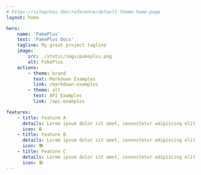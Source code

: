 ```yaml
---
# https://vitepress.dev/reference/default-theme-home-page
layout: home

hero:
    name: 'PakePlus'
    text: 'PakePlus Docs'
    tagline: My great project tagline
    image:
        src: ./static/imgs/pakeplus.png
        alt: PakePlus
    actions:
        - theme: brand
          text: Markdown Examples
          link: /markdown-examples
        - theme: alt
          text: API Examples
          link: /api-examples

features:
    - title: Feature A
      details: Lorem ipsum dolor sit amet, consectetur adipiscing elit
      icon: 🔒
    - title: Feature B
      details: Lorem ipsum dolor sit amet, consectetur adipiscing elit
      icon: 📚
    - title: Feature C
      details: Lorem ipsum dolor sit amet, consectetur adipiscing elit
      icon: 🛠
---
```


